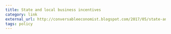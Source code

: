 ```yaml
---
title: State and local business incentives
category: link
external_url: http://conversableeconomist.blogspot.com/2017/05/state-and-local-government-business.html
tags: policy
---
```

